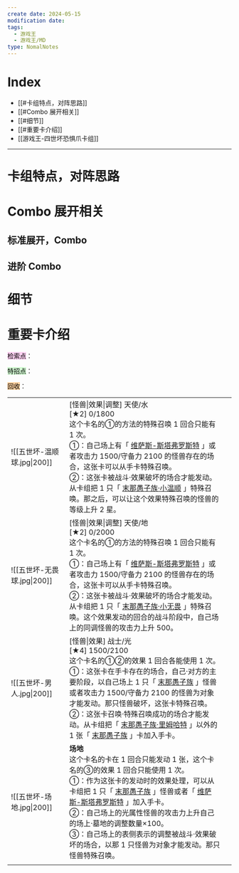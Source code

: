 ```yaml
---
create date: 2024-05-15
modification date: 
tags:
  - 游戏王
  - 游戏王/MD
type: NomalNotes
---
```


# Index
- [[#卡组特点，对阵思路]]
- [[#Combo 展开相关]]
- [[#细节]]
- [[#重要卡介绍]]
- [[游戏王-四世坏恐惧爪卡组]]
---
# 卡组特点，对阵思路
# Combo 展开相关
## 标准展开，Combo
## 进阶 Combo
# 细节
# 重要卡介绍

<mark style="background: #FFB8EBA6;">检索点</mark>：

<mark style="background: #BBFABBA6;">特招点</mark>：

<mark style="background: #FFB86CA6;">回收</mark>：



|                       |                                                                                                                                                                                                                                                                                                                                                                                                                                |     |
| --------------------- | ------------------------------------------------------------------------------------------------------------------------------------------------------------------------------------------------------------------------------------------------------------------------------------------------------------------------------------------------------------------------------------------------------------------------------ | --- |
| ![[五世坏-温顺球.jpg\|200]] | [怪兽\|效果\|调整] 天使/水  <br>[★2] 0/1800<br>这个卡名的①的方法的特殊召唤 1 回合只能有 1 次。  <br>①：自己场上有「 [维萨斯-斯塔弗罗斯特](https://ygocdb.com/card/56099748) 」或者攻击力 1500/守备力 2100 的怪兽存在的场合，这张卡可以从手卡特殊召唤。  <br>②：这张卡被战斗·效果破坏的场合才能发动。从卡组把 1 只「 [末那愚子族·小温顺](https://ygocdb.com/card/44760562) 」特殊召唤。那之后，可以让这个效果特殊召唤的怪兽的等级上升 2 星。                                                                                                                                |     |
| ![[五世坏-无畏球.jpg\|200]] | [怪兽\|效果\|调整] 天使/地  <br>[★2] 0/2000<br>这个卡名的①的方法的特殊召唤 1 回合只能有 1 次。  <br>①：自己场上有「 [维萨斯-斯塔弗罗斯特](https://ygocdb.com/card/56099748) 」或者攻击力 1500/守备力 2100 的怪兽存在的场合，这张卡可以从手卡特殊召唤。  <br>②：这张卡被战斗·效果破坏的场合才能发动。从卡组把 1 只「 [末那愚子族·小无畏](https://ygocdb.com/card/17272964) 」特殊召唤。这个效果发动的回合的战斗阶段中，自己场上的同调怪兽的攻击力上升 500。                                                                                                                        |     |
| ![[五世坏-男人.jpg\|200]]  | [怪兽\|效果] 战士/光  <br>[★4] 1500/2100<br>这个卡名的①②的效果 1 回合各能使用 1 次。  <br>①：这张卡在手卡存在的场合，自己·对方的主要阶段，以自己场上 1 只「 [末那愚子族](https://ygocdb.com/?search=%E6%9C%AB%E9%82%A3%E6%84%9A%E5%AD%90%E6%97%8F) 」怪兽或者攻击力 1500/守备力 2100 的怪兽为对象才能发动。那只怪兽破坏，这张卡特殊召唤。  <br>②：这张卡召唤·特殊召唤成功的场合才能发动。从卡组把「 [末那愚子族·里姆哈特](https://ygocdb.com/card/71277255) 」以外的 1 张「 [末那愚子族](https://ygocdb.com/?search=%E6%9C%AB%E9%82%A3%E6%84%9A%E5%AD%90%E6%97%8F) 」卡加入手卡。 |     |
| ![[五世坏-场地.jpg\|200]]  | **场地**<br>这个卡名的卡在 1 回合只能发动 1 张，这个卡名的③的效果 1 回合只能使用 1 次。  <br>①：作为这张卡的发动时的效果处理，可以从卡组把 1 只「 [末那愚子族](https://ygocdb.com/?search=%E6%9C%AB%E9%82%A3%E6%84%9A%E5%AD%90%E6%97%8F) 」怪兽或者「 [维萨斯-斯塔弗罗斯特](https://ygocdb.com/card/56099748) 」加入手卡。  <br>②：自己场上的光属性怪兽的攻击力上升自己的场上·墓地的调整数量×100。  <br>③：自己场上的表侧表示的调整被战斗·效果破坏的场合，以那 1 只怪兽为对象才能发动。那只怪兽特殊召唤。                                                                                     |     |
|                       |                                                                                                                                                                                                                                                                                                                                                                                                                                |     |

